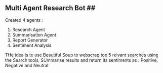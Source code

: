 ## Multi Agent Research Bot ## <br>

Created 4 agents : 
1. Research Agent <br>
2. Summarisation Agent <br>
3. Report Generator <br>
4. Sentiment Analysis <br>

THe idea is to use Beautiful Soup to webscrap top 5 relvant searches using the Search tools, SUmmarise results and return its sentiments as : Positive, Negative and Neutral 
